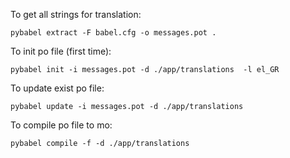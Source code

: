 To get all strings for translation:

`pybabel extract -F babel.cfg -o messages.pot .`    


To init po file (first time):

`pybabel init -i messages.pot -d ./app/translations  -l el_GR`    


To update exist po file:

`pybabel update -i messages.pot -d ./app/translations`    


To compile po file to mo:

`pybabel compile -f -d ./app/translations`